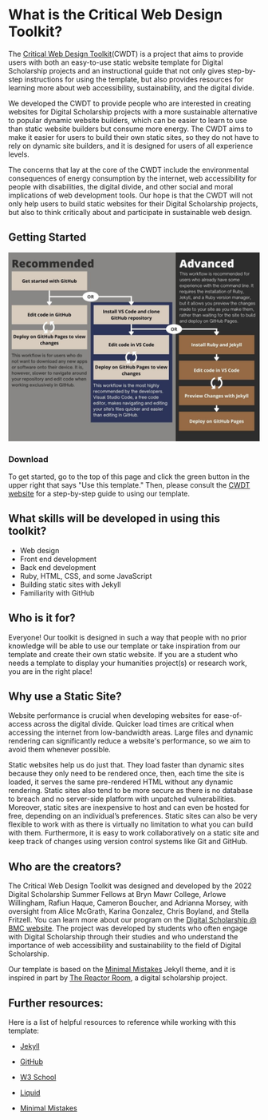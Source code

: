 # What is the Critical Web Design Toolkit?

The [Critical Web Design Toolkit](https://digbmc.github.io/ds-project/)(CWDT) is a project that aims to provide users with both an easy-to-use static website template for Digital Scholarship projects and an instructional guide that not only gives step-by-step instructions for using the template, but also provides resources for learning more about web accessibility, sustainability, and the digital divide.

We developed the CWDT to provide people who are interested in creating websites for Digital Scholarship projects with a more sustainable alternative to popular dynamic website builders, which can be easier to learn to use than static website builders but consume more energy. The CWDT aims to make it easier for users to build their own static sites, so they do not have to rely on dynamic site builders, and it is designed for users of all experience levels.

The concerns that lay at the core of the CWDT include the environmental consequences of energy consumption by the internet, web accessibility for people with disabilities, the digital divide, and other social and moral implications of web development tools. Our hope is that the CWDT will not only help users to build static websites for their Digital Scholarship projects, but also to think critically about and participate in sustainable web design.

## Getting Started 

![An illustration of the workflow for using the site template](/assets/images/workflow.jpg)

### Download 
To get started, go to the top of this page and click the green button in the upper right that says "Use this template." Then, please consult the [CWDT website](https://digbmc.github.io/ds-project/) for a step-by-step guide to using our template.

## What skills will be developed in using this toolkit? 

- Web design  
- Front end development 
- Back end development 
- Ruby, HTML, CSS, and some JavaScript 
- Building static sites with Jekyll 
- Familiarity with GitHub 

## Who is it for? 

Everyone! Our toolkit is designed in such a way that people with no prior knowledge will be able to use our template or take inspiration from our template and create their own static website. If you are a student who needs a template to display your humanities project(s) or research work, you are in the right place! 

## Why use a Static Site? 

Website performance is crucial when developing websites for ease-of-access across the digital divide. Quicker load times are critical when accessing the internet from low-bandwidth areas. Large files and dynamic rendering can significantly reduce a website's performance, so we aim to avoid them whenever possible. 

Static websites help us do just that. They load faster than dynamic sites because they only need to be rendered once, then, each time the site is loaded, it serves the same pre-rendered HTML without any dynamic rendering. Static sites also tend to be more secure as there is no database to breach and no server-side platform with unpatched vulnerabilities. Moreover, static sites are inexpensive to host and can even be hosted for free, depending on an individual’s preferences. Static sites can also be very flexible to work with as there is virtually no limitation to what you can build with them. Furthermore, it is easy to work collaboratively on a static site and keep track of changes using version control systems like Git and GitHub.

## Who are the creators?  

The Critical Web Design Toolkit was designed and developed by the 2022 Digital Scholarship Summer Fellows at Bryn Mawr College, Arlowe Willingham, Rafiun Haque, Cameron Boucher, and Adrianna Morsey, with oversight from Alice McGrath, Karina Gonzalez, Chris Boyland, and Stella Fritzell. You can learn more about our program on the [Digital Scholarship @ BMC website](https://digitalscholarship.blogs.brynmawr.edu/digital-scholarship-summer-fellows-program/). The project was developed by students who often engage with Digital Scholarship through their studies and who understand the importance of web accessibility and sustainability to the field of Digital Scholarship.  

Our template is based on the [Minimal Mistakes](https://mmistakes.github.io/minimal-mistakes/) Jekyll theme, and it is inspired in part by [The Reactor Room](https://ds-pages.swarthmore.edu/reactor-room/), a digital scholarship project.

## Further resources: 

Here is a list of helpful resources to reference while working with this template: 

- [Jekyll](https://jekyllrb.com/) 

- [GitHub](https://github.com/)

- [W3 School](https://www.w3schools.com/)

- [Liquid](https://blog.webjeda.com/amp/jekyll-liquid.html)

- [Minimal Mistakes](https://github.com/mmistakes/minimal-mistakes)